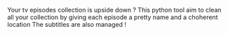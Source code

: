 Your tv episodes collection is upside down ? 
This python tool aim to clean all your collection by giving each episode a pretty name and a choherent location
The subtitles are also managed !
